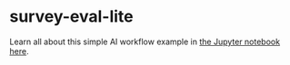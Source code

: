 # survey-eval-lite

Learn all about this simple AI workflow example in [the Jupyter notebook here](https://github.com/higherbar-ai/survey-eval-lite/blob/main/survey_eval_lite.ipynb).
